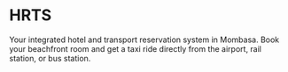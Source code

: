 # HRTS
Your integrated hotel and transport reservation system in Mombasa.  Book your beachfront room and get a taxi ride directly from the airport, rail station, or bus station.
